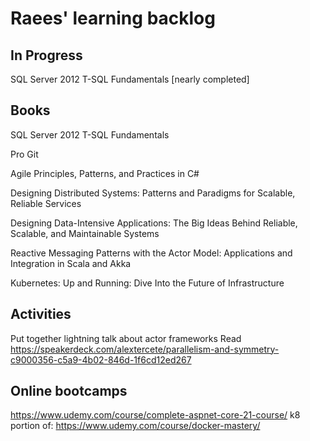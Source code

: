 # Raees' learning backlog

## In Progress
SQL Server 2012 T-SQL Fundamentals [nearly completed]

## Books
SQL Server 2012 T-SQL Fundamentals

Pro Git

Agile Principles, Patterns, and Practices in C#

Designing Distributed Systems: Patterns and Paradigms for Scalable, Reliable Services

Designing Data-Intensive Applications: The Big Ideas Behind Reliable, Scalable, and Maintainable Systems

Reactive Messaging Patterns with the Actor Model: Applications and Integration in Scala and Akka

Kubernetes: Up and Running: Dive Into the Future of Infrastructure

## Activities
Put together lightning talk about actor frameworks
Read https://speakerdeck.com/alextercete/parallelism-and-symmetry-c9000356-c5a9-4b02-846d-1f6cd12ed267

## Online bootcamps
https://www.udemy.com/course/complete-aspnet-core-21-course/
k8 portion of: https://www.udemy.com/course/docker-mastery/
